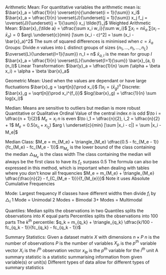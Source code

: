Arithmetic Mean:
	For quantitative variables the arithmetic mean is:
		$\bar{x}_a = \dfrac{1}{n} \overset{n}{\underset{i = 1}{\sum}} x_i$
		$\bar{x}_a = \dfrac{1}{n} \overset{J}{\underset{j = 1}{\sum}} x_j f_j = \overset{J}{\underset{j = 1}{\sum}} x_j \tilde{f}_j$
	Weighted Arithmetic Mean:
		$\bar{x}_{\tilde a} = \dfrac{\sum x_i w_i}{\sum w_i}$
	$\sum x_i = n \bar{x}_a$
	$\sum (x_i - \bar{x}_a) = 0$
		$arg\  \underset{c}{min} [\sum (x_i - c)^2] = \sum (x_i - \bar{x}_a)^2$
			The sum of squared differences is minimised when $c = \bar{x}_a$
	Groups:
		Divide $n$ values into $L$ distinct groups of sizes $\{n_1, \dots, n_I, \dots, n_L\}$
		$\overset{L}{\underset{I=1}{\sum}} n_I = n$
		$\bar{x}_{a, I}$ is the mean for group $I$
		$\bar{x}_a = \dfrac{1}{n} \overset{L}{\underset{I=1}{\sum}} \bar{x}_{a, I} (n_I)$
	Linear Transformation:
		$\bar{y}_a = \dfrac{1}{n} \sum (\alpha + \beta x_i) = \alpha + \beta \bar{x}_a$

Geometric Mean:
	Used when the values are dependant or have large fluctuations
	$\bar{x}_g = \sqrt[n]{\prod x_i}$
	$\prod x_i = (\bar{x}_g) ^n$
	Discrete:
		$\bar{x}_g = \sqrt[n]{\prod x_i^{f_i}}$
	$log(\bar{x}_g) = \dfrac{1}{n} \sum log(x_i)$

Median:
	Means are sensitive to outliers but median is more robust
	Quantitative or Qualitative Ordinal 
	Value of the central index
	$n$ is odd $\to i = \dfrac{n + 1}{2}$
		$M_e = x_i$
	$n$ is even $\to i_1 = \dfrac{n}{2}, i_2 = \dfrac{n}{2} + 1$
		$M_e = 0.5 (x_{i_1} + x_{i_2})$
	 $arg \ \underset{c}{min} [\sum |x_i - c|] = \sum |x_i - M_e|$

 Median Class:
	$M_e = m_{M_e} + \triangle_{M_e} \dfrac{0.5 - fc_{M_e - 1}}{fc_{M_e} - fc_{M_e - 1}}$
		$m_{M_e}$ is the lower bound of the class containing the median
		$\triangle_{M_e}$ is the class width
	The class containing the median will always be the first class to have its $f_c$ surpass 0.5
	The formula can also be expressed in this method, which is important when dealing with tables where you don't know all frequencies
		 $M_e = m_{M_e} + \triangle_{M_e} \dfrac{\frac{n}{2} - f_{C_{M_e - 1}}}{f_{M_{e}}}$
		Note it uses Absolute Cumulative Frequencies

Mode:
	Largest frequency 
	If classes have different widths then divide $f_{i}$ by $\triangle_{i}$
	1 Mode = Unimodal
	2 Modes = Bimodal
	3+ Modes = Multimodal

Quantiles:
	Median splits the observations in two
	Quantiles splits the observations into $K$ equal parts
	Percentiles splits the observations into 100 parts
		The $k^{th}$ percentile:
			$q_k = m_{q_k} + \triangle_{q_k} \dfrac{k/100 - fc_{q_k - 1}}{fc_{q_k} - fc_{q_k - 1}}$

Summary Statistics:
	Given a dataset matrix $X$ with dimensions $n \times P$
	$n$ is the number of observations
	$P$ is the number of variables
	$X_p$ is the $p^{th}$ variable vector
	$X_i$ is the $i^{th}$ observation vector
	$x_{ip}$ is the $p^{th}$ variable for the $i^{th}$ unit
	A summary statistic is a statistic summarising information from given variable(s) or unit(s) 
	Different types of data allow for different types of summary statistics